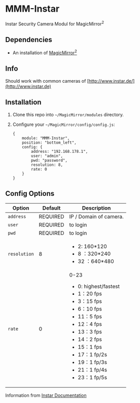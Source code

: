 # MMM-Instar
Instar Security Camera Modul for MagicMirror<sup>2</sup>

## Dependencies
  * An installation of [MagicMirror<sup>2</sup>](https://github.com/MichMich/MagicMirror)

## Info
Should work with common cameras of [http://www.instar.de/](http://www.instar.de)

## Installation
 1. Clone this repo into `~/MagicMirror/modules` directory.
 2. Configure your `~/MagicMirror/config/config.js`:

    ```
    {
        module: "MMM-Instar",
        position: "bottom_left",
        config: {
            address: "192.168.178.1",
            user: "admin",
            pwd: "password",
            resolution: 8,
            rate: 0
        }
    }
    ```
## Config Options
| **Option** | **Default** | **Description** |
| --- | --- | --- |
| `address` | REQUIRED | IP / Domain of camera.  |
| `user` | REQUIRED | to login |
| `pwd` | REQUIRED | to login |
| `resolution` | 8 | <ul><li>2: 160\*120 </li><li>8 ：320\*240 </li><li>32 ：640\*480</li></ul> |
| `rate` | 0 | 0-23  <ul><li>0: highest/fastest </li><li>1：20 fps </li><li>3：15 fps </li><li>6：10 fps </li><li>11：5 fps </li><li>12：4 fps </li><li>13：3 fps </li><li>14：2 fps </li><li>15：1 fps </li><li>17：1 fp/2s </li><li>19：1 fp/3s </li><li>21：1 fp/4s </li><li>23：1 fp/5s</li></ul> |

Information from [Instar Documentation](http://wiki.instar.de/images/c/c7/INSTAR_CGI_MJPEG_Chipset_English.pdf)
